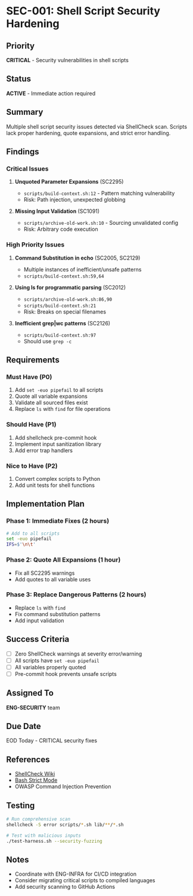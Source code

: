 # SEC-001: Shell Script Security Hardening

## Priority
**CRITICAL** - Security vulnerabilities in shell scripts

## Status
**ACTIVE** - Immediate action required

## Summary
Multiple shell script security issues detected via ShellCheck scan. Scripts lack proper hardening, quote expansions, and strict error handling.

## Findings

### Critical Issues
1. **Unquoted Parameter Expansions** (SC2295)
   - `scripts/build-context.sh:12` - Pattern matching vulnerability
   - Risk: Path injection, unexpected globbing

2. **Missing Input Validation** (SC1091)
   - `scripts/archive-old-work.sh:10` - Sourcing unvalidated config
   - Risk: Arbitrary code execution

### High Priority Issues
1. **Command Substitution in echo** (SC2005, SC2129)
   - Multiple instances of inefficient/unsafe patterns
   - `scripts/build-context.sh:59,64`

2. **Using ls for programmatic parsing** (SC2012)
   - `scripts/archive-old-work.sh:86,90`
   - `scripts/build-context.sh:21`
   - Risk: Breaks on special filenames

3. **Inefficient grep|wc patterns** (SC2126)
   - `scripts/build-context.sh:97`
   - Should use `grep -c`

## Requirements

### Must Have (P0)
1. Add `set -euo pipefail` to all scripts
2. Quote all variable expansions
3. Validate all sourced files exist
4. Replace `ls` with `find` for file operations

### Should Have (P1)
1. Add shellcheck pre-commit hook
2. Implement input sanitization library
3. Add error trap handlers

### Nice to Have (P2)
1. Convert complex scripts to Python
2. Add unit tests for shell functions

## Implementation Plan

### Phase 1: Immediate Fixes (2 hours)
```bash
# Add to all scripts
set -euo pipefail
IFS=$'\n\t'
```

### Phase 2: Quote All Expansions (1 hour)
- Fix all SC2295 warnings
- Add quotes to all variable uses

### Phase 3: Replace Dangerous Patterns (2 hours)
- Replace `ls` with `find`
- Fix command substitution patterns
- Add input validation

## Success Criteria
- [ ] Zero ShellCheck warnings at severity error/warning
- [ ] All scripts have `set -euo pipefail`
- [ ] All variables properly quoted
- [ ] Pre-commit hook prevents unsafe scripts

## Assigned To
**ENG-SECURITY** team

## Due Date
EOD Today - CRITICAL security fixes

## References
- [ShellCheck Wiki](https://www.shellcheck.net/wiki/)
- [Bash Strict Mode](http://redsymbol.net/articles/unofficial-bash-strict-mode/)
- OWASP Command Injection Prevention

## Testing
```bash
# Run comprehensive scan
shellcheck -S error scripts/*.sh lib/**/*.sh

# Test with malicious inputs
./test-harness.sh --security-fuzzing
```

## Notes
- Coordinate with ENG-INFRA for CI/CD integration
- Consider migrating critical scripts to compiled languages
- Add security scanning to GitHub Actions